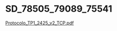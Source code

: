 # SD_78505_79089_75541
[Protocolo_TP1_2425_v2_TCP.pdf](https://github.com/user-attachments/files/19454875/Protocolo_TP1_2425_v2_TCP.pdf)
